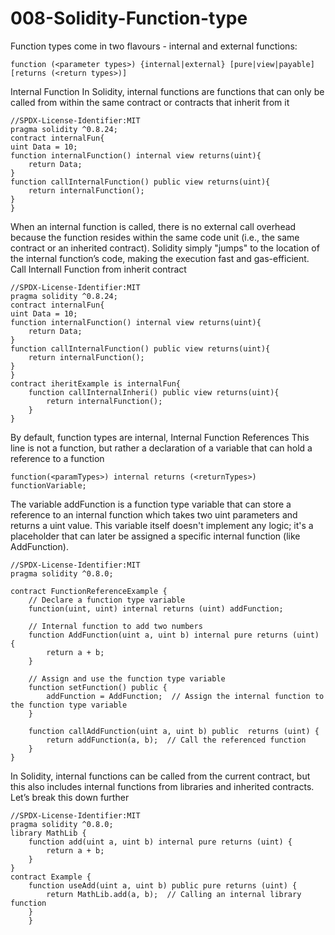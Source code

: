 # 008-Solidity-Function-type
Function types come in two flavours - internal and external functions:
```solidity
function (<parameter types>) {internal|external} [pure|view|payable] [returns (<return types>)]
```
Internal Function 
In Solidity, internal functions are functions that can only be called from within the same contract or contracts that inherit from it
```solidity
//SPDX-License-Identifier:MIT
pragma solidity ^0.8.24;
contract internalFun{
uint Data = 10;
function internalFunction() internal view returns(uint){
    return Data;
}
function callInternalFunction() public view returns(uint){
    return internalFunction();
}
}
```
When an internal function is called, there is no external call overhead because the function resides within the same code unit (i.e., the same contract or an inherited contract). Solidity simply "jumps" to the location of the internal function’s code, making the execution fast and gas-efficient.
Call Internall Function from inherit contract
```solidity
//SPDX-License-Identifier:MIT
pragma solidity ^0.8.24;
contract internalFun{
uint Data = 10;
function internalFunction() internal view returns(uint){
    return Data;
}
function callInternalFunction() public view returns(uint){
    return internalFunction();
}
}
contract iheritExample is internalFun{
    function callInternalInheri() public view returns(uint){
        return internalFunction();
    }
}
```
By default, function types are internal,
Internal Function References
This line is not a function, but rather a declaration of a variable that can hold a reference to a function
```solidity
function(<paramTypes>) internal returns (<returnTypes>) functionVariable;
```

The variable addFunction is a function type variable that can store a reference to an internal function which takes two uint parameters and returns a uint value.
This variable itself doesn't implement any logic; it's a placeholder that can later be assigned a specific internal function (like AddFunction).
```solidity
//SPDX-License-Identifier:MIT
pragma solidity ^0.8.0;

contract FunctionReferenceExample {
    // Declare a function type variable
    function(uint, uint) internal returns (uint) addFunction;

    // Internal function to add two numbers
    function AddFunction(uint a, uint b) internal pure returns (uint) {
        return a + b;
    }

    // Assign and use the function type variable
    function setFunction() public {
        addFunction = AddFunction;  // Assign the internal function to the function type variable
    }

    function callAddFunction(uint a, uint b) public  returns (uint) {
        return addFunction(a, b);  // Call the referenced function
    }
}
```
In Solidity, internal functions can be called from the current contract, but this also includes internal functions from libraries and inherited contracts. Let’s break this down further
```solidity
//SPDX-License-Identifier:MIT
pragma solidity ^0.8.0;
library MathLib {
    function add(uint a, uint b) internal pure returns (uint) {
        return a + b;
    }
}
contract Example {
    function useAdd(uint a, uint b) public pure returns (uint) {
        return MathLib.add(a, b);  // Calling an internal library function
    }
    }
```


